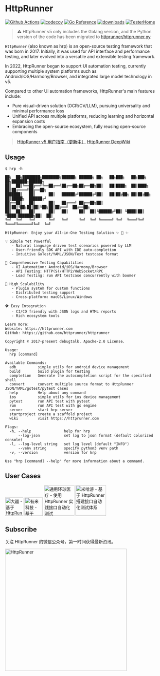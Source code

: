 # HttpRunner

[![Github Actions](https://github.com/httprunner/httprunner/actions/workflows/unittest.yml/badge.svg)](https://github.com/httprunner/httprunner/actions)
[![codecov](https://codecov.io/gh/httprunner/httprunner/branch/master/graph/badge.svg)](https://codecov.io/gh/httprunner/httprunner)
[![Go Reference](https://pkg.go.dev/badge/github.com/httprunner/httprunner.svg)](https://pkg.go.dev/github.com/httprunner/httprunner)
[![downloads](https://pepy.tech/badge/httprunner)](https://pepy.tech/project/httprunner)
[![TesterHome](https://img.shields.io/badge/TTF-TesterHome-2955C5.svg)](https://testerhome.com/github_statistics)

> ⚠️ HttpRunner v5 only includes the Golang version, and the Python version of the code has been migrated to [httprunner/httprunner.py](https://github.com/httprunner/httprunner.py)

`HttpRunner` (also known as hrp) is an open-source testing framework that was born in 2017. Initially, it was used for API interface and performance testing, and later evolved into a versatile and extensible testing framework.

In 2022, HttpRunner began to support UI automation testing, currently supporting multiple system platforms such as Android/iOS/Harmony/Browser, and integrated large model technology in v5.

Compared to other UI automation frameworks, HttpRunner's main features include:

- Pure visual-driven solution (OCR/CV/LLM), pursuing universality and minimal performance loss
- Unified API across multiple platforms, reducing learning and horizontal expansion costs
- Embracing the open-source ecosystem, fully reusing open-source components

> [HttpRunner v5 用户指南（更新中）](https://debugtalk.feishu.cn/wiki/RqGuw17bsizGTik9WuNcGQyhnaf)
> [HttpRunner DeepWiki](https://deepwiki.com/httprunner/httprunner)

## Usage
```text
$ hrp -h

██╗  ██╗████████╗████████╗██████╗ ██████╗ ██╗   ██╗███╗   ██╗███╗   ██╗███████╗██████╗
██║  ██║╚══██╔══╝╚══██╔══╝██╔══██╗██╔══██╗██║   ██║████╗  ██║████╗  ██║██╔════╝██╔══██╗
███████║   ██║      ██║   ██████╔╝██████╔╝██║   ██║██╔██╗ ██║██╔██╗ ██║█████╗  ██████╔╝
██╔══██║   ██║      ██║   ██╔═══╝ ██╔══██╗██║   ██║██║╚██╗██║██║╚██╗██║██╔══╝  ██╔══██╗
██║  ██║   ██║      ██║   ██║     ██║  ██║╚██████╔╝██║ ╚████║██║ ╚████║███████╗██║  ██║
╚═╝  ╚═╝   ╚═╝      ╚═╝   ╚═╝     ╚═╝  ╚═╝ ╚═════╝ ╚═╝  ╚═══╝╚═╝  ╚═══╝╚══════╝╚═╝  ╚═╝

HttpRunner: Enjoy your All-in-One Testing Solution ✨ 🚀 ✨

💡 Simple Yet Powerful
   - Natural language driven test scenarios powered by LLM
   - User-friendly SDK API with IDE auto-completion
   - Intuitive GoTest/YAML/JSON/Text testcase format

📌 Comprehensive Testing Capabilities
   - UI Automation: Android/iOS/Harmony/Browser
   - API Testing: HTTP(S)/HTTP2/WebSocket/RPC
   - Load Testing: run API testcase concurrently with boomer

🧩 High Scalability
   - Plugin system for custom functions
   - Distributed testing support
   - Cross-platform: macOS/Linux/Windows

🛠 Easy Integration
   - CI/CD friendly with JSON logs and HTML reports
   - Rich ecosystem tools

Learn more:
Website: https://httprunner.com
GitHub: https://github.com/httprunner/httprunner

Copyright © 2017-present debugtalk. Apache-2.0 License.

Usage:
  hrp [command]

Available Commands:
  adb          simple utils for android device management
  build        build plugin for testing
  completion   Generate the autocompletion script for the specified shell
  convert      convert multiple source format to HttpRunner JSON/YAML/gotest/pytest cases
  help         Help about any command
  ios          simple utils for ios device management
  pytest       run API test with pytest
  run          run API test with go engine
  server       start hrp server
  startproject create a scaffold project
  wiki         visit https://httprunner.com

Flags:
  -h, --help               help for hrp
      --log-json           set log to json format (default colorized console)
  -l, --log-level string   set log level (default "INFO")
      --venv string        specify python3 venv path
  -v, --version            version for hrp

Use "hrp [command] --help" for more information about a command.
```

## User Cases

<a href="https://httprunner.com/docs/cases/dji-ibg"><img src="https://httprunner.com/image/logo/dji.jpeg" title="大疆 - 基于 HttpRunner 构建完整的自动化测试体系" width="60"></a>
<a href="https://httprunner.com/docs/cases/youmi"><img src="https://httprunner.com/image/logo/youmi.png" title="有米科技 - 基于 HttpRunner 建设自动化测试平台" width="60"></a>
<a href="https://httprunner.com/docs/cases/umcare"><img src="https://httprunner.com/image/logo/umcare.png" title="通用环球医疗 - 使用 HttpRunner 实践接口自动化测试" width="100"></a>
<a href="https://httprunner.com/docs/cases/mihoyo"><img src="https://httprunner.com/image/logo/miHoYo.png" title="米哈游 - 基于 HttpRunner 搭建接口自动化测试体系" width="100"></a>

## Subscribe

关注 HttpRunner 的微信公众号，第一时间获得最新资讯。

<img src="https://httprunner.com/image/qrcode.png" alt="HttpRunner" width="400">

[HttpRunner]: https://github.com/httprunner/httprunner
[boomer]: https://github.com/myzhan/boomer
[locust]: https://github.com/locustio/locust
[jmespath]: https://jmespath.org/
[allure]: https://docs.qameta.io/allure/
[HAR]: http://httparchive.org/
[hashicorp plugin]: https://github.com/hashicorp/go-plugin
[go plugin]: https://pkg.go.dev/plugin
[CHANGELOG]: docs/CHANGELOG.md
[pushgateway]: https://github.com/prometheus/pushgateway
[survey]: https://wj.qq.com/s2/9699514/0d19/
[中文]: README.md
